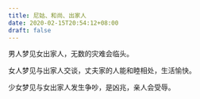 ```yaml
---
title: 尼姑、和尚、出家人
date: 2020-02-15T20:54:12+08:00
draft: false
---
```


男人梦见女出家人，无数的灾难会临头。

女人梦见与出家人交谈，丈夫家的人能和睦相处，生活愉快。

少女梦见与女出家人发生争吵，是凶兆，亲人会受辱。